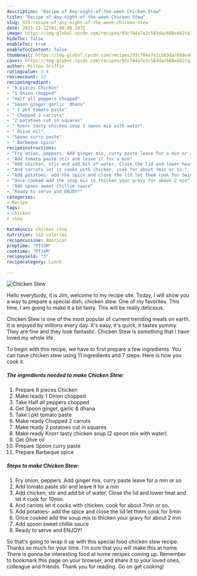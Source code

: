 ```yaml
---
description: "Recipe of Any-night-of-the-week Chicken Stew"
title: "Recipe of Any-night-of-the-week Chicken Stew"
slug: 425-recipe-of-any-night-of-the-week-chicken-stew
date: 2021-11-22T01:48:06.247Z
image: https://img-global.cpcdn.com/recipes/93c784a7e2c583da/680x482cq70/chicken-stew-recipe-main-photo.jpg
hideToc: false
enableToc: true
enableTocContent: false
thumbnail: https://img-global.cpcdn.com/recipes/93c784a7e2c583da/680x482cq70/chicken-stew-recipe-main-photo.jpg
cover: https://img-global.cpcdn.com/recipes/93c784a7e2c583da/680x482cq70/chicken-stew-recipe-main-photo.jpg
author: Milton Griffin
ratingvalue: 3.4
reviewcount: 22
recipeingredient:
- "8 pieces Chicken"
- "1 Onion chopped"
- "Half all peppers chopped"
- "Spoon ginger garlic  dhana"
- " I pkt tomato paste"
- " Chopped 2 carrots"
- "2 potatoes cut in squares"
- " Knorr tasty chicken soup 2 spoon mix with water"
- " Olive oil"
- "Spoon curry paste"
- " Barbeque spice"
recipeinstructions:
- "Fry onion, peppers. Add ginger mix, curry paste leave for a min or so"
- "Add tomato paste stir and leave it for a min"
- "Add chicken, stir and add bit of water. Close the lid and lower heat and let it cook for 10min."
- "And carrots let it cooks with chicken, cook for about 7min or so."
- "Add potatoes- add the spice and close the lid let them cook for 5min"
- "Once cooked add the soup mix to thicken your gravy for about 2 min"
- "Add spoon sweet chillie sauce"
- "Ready to serve and ENJOY!"
categories:
- Recipe
tags:
- chicken
- stew

katakunci: chicken stew 
nutrition: 142 calories
recipecuisine: American
preptime: "PT33M"
cooktime: "PT34M"
recipeyield: "3"
recipecategory: Lunch

---
```



![Chicken Stew](https://img-global.cpcdn.com/recipes/93c784a7e2c583da/680x482cq70/chicken-stew-recipe-main-photo.jpg)

Hello everybody, it is Jim, welcome to my recipe site. Today, I will show you a way to prepare a special dish, chicken stew. One of my favorites. This time, I am going to make it a bit tasty. This will be really delicious.



Chicken Stew is one of the most popular of current trending meals on earth. It is enjoyed by millions every day. It's easy, it's quick, it tastes yummy. They are fine and they look fantastic. Chicken Stew is something that I have loved my whole life.


To begin with this recipe, we have to first prepare a few ingredients. You can have chicken stew using 11 ingredients and 7 steps. Here is how you cook it.

<!--inarticleads1-->

##### The ingredients needed to make Chicken Stew:

1. Prepare 8 pieces Chicken
1. Make ready 1 Onion chopped
1. Take Half all peppers chopped
1. Get Spoon ginger, garlic & dhana
1. Take  I pkt tomato paste
1. Make ready  Chopped 2 carrots
1. Make ready 2 potatoes cut in squares
1. Make ready  Knorr tasty chicken soup (2 spoon mix with water)
1. Get  Olive oil
1. Prepare Spoon curry paste
1. Prepare  Barbeque spice




<!--inarticleads2-->

##### Steps to make Chicken Stew:

1. Fry onion, peppers. Add ginger mix, curry paste leave for a min or so
1. Add tomato paste stir and leave it for a min
1. Add chicken, stir and add bit of water. Close the lid and lower heat and let it cook for 10min.
1. And carrots let it cooks with chicken, cook for about 7min or so.
1. Add potatoes- add the spice and close the lid let them cook for 5min
1. Once cooked add the soup mix to thicken your gravy for about 2 min
1. Add spoon sweet chillie sauce
1. Ready to serve and ENJOY!



So that's going to wrap it up with this special food chicken stew recipe. Thanks so much for your time. I'm sure that you will make this at home. There is gonna be interesting food at home recipes coming up. Remember to bookmark this page on your browser, and share it to your loved ones, colleague and friends. Thank you for reading. Go on get cooking!

